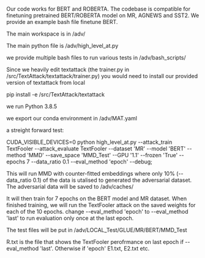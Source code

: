 
Our code works for BERT and ROBERTA. The codebase is compatible for finetuning pretrained BERT/ROBERTA model on MR, AGNEWS and SST2. We provide an example bash file finetune BERT. 

The main workspace is in /adv/

The main python file is /adv/high_level_at.py

we provide multiple bash files to run various tests in /adv/bash_scripts/

Since we heavily edit textattack (the trainer.py in /src/TextAttack/textattack/trainer.py) you would need to install our provided version of textattack from local

pip install -e /src/TextAttack/textattack

we run Python 3.8.5

we export our conda environment in /adv/MAT.yaml

a streight forward test:

CUDA_VISIBLE_DEVICES=0 python high_level_at.py --attack_train TextFooler --attack_evaluate TextFooler --dataset 'MR' --model 'BERT' --method 'MMD' --save_space 'MMD_Test' --GPU '1.1' --frozen 'True' --epochs 7 --data_ratio 0.1 --eval_method 'epoch' --debug;

This will run MMD with counter-fitted embeddings where only 10% (--data_ratio 0.1) of the data is utalised to generated the adversarial dataset. The adversarial data will be saved to /adv/caches/

It will then train for 7 epochs on the BERT model and MR dataset. When finished training, we will run the TextFooler attack on the saved weights for each of the 10 epochs. change --eval_method 'epoch' to --eval_method 'last' to run evaluation only once at the last epoch.

The test files will be put in /adv/LOCAL_Test/GLUE/MR/BERT/MMD_Test

R.txt is the file that shows the TextFooler perofrmance on last epoch if --eval_method 'last'. Otherwise if 'epoch' E1.txt, E2.txt etc.